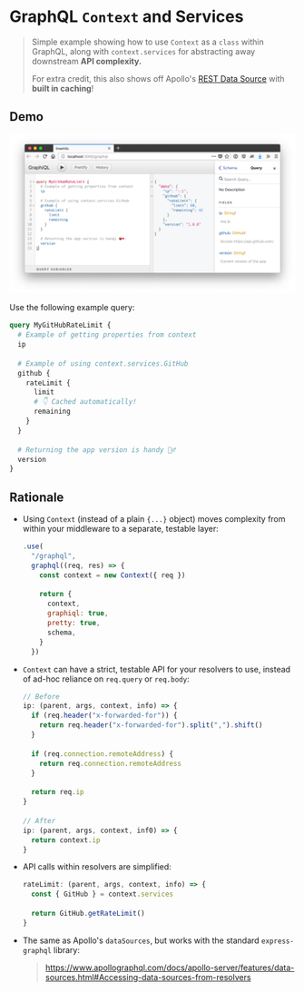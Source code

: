 # GraphQL `Context` and Services

> Simple example showing how to use `Context` as a `class` within GraphQL,
> along with `context.services` for abstracting away downstream **API
> complexity.**
>
> For extra credit, this also shows off Apollo's [REST Data Source](https://www.apollographql.com/docs/apollo-server/features/data-sources.html#REST-Data-Source)
> with **built in caching**!

## Demo

[![Example of a GraphQL query](graphql-context-services.png)](https://codesandbox.io/s/github/ericclemmons/graphql-context-services?module=README.md)

Use the following example query:

```graphql
query MyGitHubRateLimit {
  # Example of getting properties from context
  ip

  # Example of using context.services.GitHub
  github {
    rateLimit {
      limit
      # 👇 Cached automatically!
      remaining
    }
  }

  # Returning the app version is handy 🤷‍♂️
  version
}
```

## Rationale

- Using `Context` (instead of a plain `{...}` object) moves
  complexity from within your middleware to a separate, testable layer:

  ```js
  .use(
    "/graphql",
    graphql((req, res) => {
      const context = new Context({ req })

      return {
        context,
        graphiql: true,
        pretty: true,
        schema,
      }
    })
  ```

- `Context` can have a strict, testable API for your resolvers to use,
  instead of ad-hoc reliance on `req.query` or `req.body`:

  ```js
  // Before
  ip: (parent, args, context, info) => {
    if (req.header("x-forwarded-for")) {
      return req.header("x-forwarded-for").split(",").shift()
    }

    if (req.connection.remoteAddress) {
      return req.connection.remoteAddress
    }

    return req.ip
  }

  // After
  ip: (parent, args, context, inf0) => {
    return context.ip
  }
  ```

- API calls within resolvers are simplified:

  ```js
  rateLimit: (parent, args, context, info) => {
    const { GitHub } = context.services

    return GitHub.getRateLimit()
  }
  ```

- The same as Apollo's `dataSources`, but works with the standard `express-graphql` library:

  > <https://www.apollographql.com/docs/apollo-server/features/data-sources.html#Accessing-data-sources-from-resolvers>
